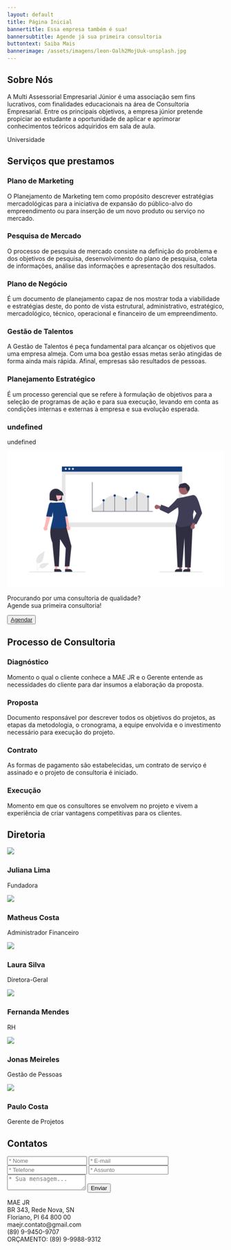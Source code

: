 ```yaml
---
layout: default
title: Página Inicial
bannertitle: Essa empresa também é sua!
bannersubtitle: Agende já sua primeira consultoria
buttontext: Saiba Mais
bannerimage: /assets/imagens/leon-Oalh2MojUuk-unsplash.jpg
---
```

<section class="bloco" id="Sobre Nós"><h2>Sobre Nós</h2><p>A Multi Assessorial Empresarial Júnior é uma associação sem fins lucrativos, com finalidades educacionais na área de Consultoria Empresarial. Entre os principais objetivos, a empresa júnior pretende propiciar ao estudante a oportunidade de aplicar e aprimorar conhecimentos teóricos adquiridos em sala de aula.</p><p>Universidade</p><i class="fas fa-university"></i></section>

## Serviços que prestamos

<section class="nuvem" id="serviços"> <div class="grid"> <div class="item"> <div class="cabecalho"> <i class="fas fa-users"></i> <h3>Plano de Marketing</h3> </div> <p>O Planejamento de Marketing tem como propósito descrever estratégias mercadológicas para a iniciativa de expansão do público-alvo do empreendimento ou para inserção de um novo produto ou serviço no mercado.</p> </div> <div class="item"> <div class="cabecalho"> <i class="fas fa-search"></i> <h3>Pesquisa de Mercado</h3> </div> <p>O processo de pesquisa de mercado consiste na definição do problema e dos objetivos de pesquisa, desenvolvimento do plano de pesquisa, coleta de informações, análise das informações e apresentação dos resultados.</p> </div> <div class="item"> <div class="cabecalho"> <i class="fas fa-clipboard-list"></i> <h3>Plano de Negócio</h3> </div> <p>É um documento de planejamento capaz de nos mostrar toda a viabilidade e estratégias deste, do ponto de vista estrutural, administrativo, estratégico, mercadológico, técnico, operacional e financeiro de um empreendimento.</p> </div> <div class="item"> <div class="cabecalho"> <i class="fas fa-business-time"></i> <h3>Gestão de Talentos</h3> </div> <p>A Gestão de Talentos é peça fundamental para alcançar os objetivos que uma empresa almeja. Com uma boa gestão essas metas serão atingidas de forma ainda mais rápida. Afinal, empresas são resultados de pessoas.</p> </div> <div class="item"> <div class="cabecalho"> <i class="fas fa-rocket"></i> <h3>Planejamento Estratégico</h3> </div> <p>É um processo gerencial que se refere à formulação de objetivos para a seleção de programas de ação e para sua execução, levando em conta as condições internas e externas à empresa e sua evolução esperada.</p> </div> <div class="item"> <div class="cabecalho"> <i class="fas fa-university"></i> <h3>undefined</h3> </div> <p>undefined</p> </div> <div class="imagem"> <img src="/assets/imagens/imagem.png" alt="Consulta"> </div> </div></section>

<section class="bloco">
    <p>Procurando por uma consultoria de qualidade?<br> Agende sua primeira consultoria!</p>
    <button><a href="#contato" >Agendar</a></button>
</section>

<section class="cards" id="consultoria">
    <div class="cabecalho-cards">
        <h2 class="titulo-cards">Processo de Consultoria</h2>
    </div>
    <div class="flex">
        <div class="item">
            <div class="cabecalho-item">
                <i class="fas fa-users"></i>
                <h3>Diagnóstico</h3>
            </div>
            <p>Momento o qual o cliente conhece a MAE JR e o Gerente entende as necessidades do cliente para dar insumos
                a elaboração da proposta.</p>
        </div>
        <div class="item">
            <div class="cabecalho-item">
                <i class="fas fa-suitcase"></i>
                <h3>Proposta</h3>
            </div>
            <p>Documento responsável por descrever todos os objetivos do projetos, as etapas da metodologia, o
                cronograma, a equipe envolvida e o investimento necessário para execução do projeto.</p>
        </div>
        <div class="item">
            <div class="cabecalho-item">
                <i class="far fa-clipboard"></i>
                <h3>Contrato</h3>
            </div>
            <p>As formas de pagamento são estabelecidas, um contrato de serviço é assinado e o projeto de consultoria é
                iniciado.</p>
        </div>
        <div class="item">
            <div class="cabecalho-item">
                <i class="fas fa-users-cog"></i>
                <h3>Execução</h3>
            </div>
            <p>Momento em que os consultores se envolvem no projeto e vivem a experiência de criar vantagens
                competitivas para os clientes.</p>
        </div>
    </div>
</section>

<div class="space"></div>
<section class="minicards" id="diretoria">
    <div class="cabecalho-minicards">
        <h2 class="titulo-minicards">Diretoria</h2>
    </div>
    <div class="corpo-minicards">
        <div class="item-minicards">
            <div class="minicards-imagem">
                <img
                    src="https://images.unsplash.com/photo-1544005313-94ddf0286df2?ixid=MnwxMjA3fDB8MHxwaG90by1wYWdlfHx8fGVufDB8fHx8&ixlib=rb-1.2.1&auto=format&fit=crop&w=334&q=80">
            </div>
            <div class="descricao-minicards">
                <h3 class="titulo-item-minicards">Juliana Lima</h3>
                <p class="cargo-minicards">Fundadora</p>
            </div>
        </div>
        <div class="item-minicards">
            <div class="minicards-imagem">
                <img
                    src="https://images.unsplash.com/photo-1545704881-d5dfa19efa38?ixlib=rb-1.2.1&ixid=MnwxMjA3fDB8MHxwaG90by1wYWdlfHx8fGVufDB8fHx8&auto=format&fit=crop&w=334&q=80">
            </div>
            <div class="descricao-minicards">
                <h3 class="titulo-item-minicards">Matheus Costa</h3>
                <p class="cargo-minicards">Administrador Financeiro</p>
            </div>
        </div>
        <div class="item-minicards">
            <div class="minicards-imagem">
                <img
                    src="https://images.unsplash.com/photo-1554151228-14d9def656e4?ixid=MnwxMjA3fDB8MHxwaG90by1wYWdlfHx8fGVufDB8fHx8&ixlib=rb-1.2.1&auto=format&fit=crop&w=333&q=80">
            </div>
            <div class="descricao-minicards">
                <h3 class="titulo-item-minicards">Laura Silva</h3>
                <p class="cargo-minicards">Diretora-Geral</p>
            </div>
        </div>
        <div class="item-minicards">
            <div class="minicards-imagem">
                <img
                    src="https://images.unsplash.com/photo-1491349174775-aaafddd81942?ixid=MnwxMjA3fDB8MHxwaG90by1yZWxhdGVkfDd8fHxlbnwwfHx8fA%3D%3D&ixlib=rb-1.2.1&auto=format&fit=crop&w=500&q=60">
            </div>
            <div class="descricao-minicards">
                <h3 class="titulo-item-minicards">Fernanda Mendes</h3>
                <p class="cargo-minicards">RH</p>
            </div>
        </div>
        <div class="item-minicards">
            <div class="minicards-imagem">
                <img
                    src="https://images.unsplash.com/photo-1552058544-f2b08422138a?ixid=MnwxMjA3fDB8MHxwaG90by1wYWdlfHx8fGVufDB8fHx8&ixlib=rb-1.2.1&auto=format&fit=crop&w=344&q=80">
            </div>
            <div class="descricao-minicards">
                <h3 class="titulo-item-minicards">Jonas Meireles</h3>
                <p class="cargo-minicards">Gestão de Pessoas</p>
            </div>
        </div>
        <div class="item-minicards">
            <div class="minicards-imagem">
                <img
                    src="https://images.unsplash.com/photo-1541656300774-69cddcdd9ac1?ixid=MnwxMjA3fDB8MHxzZWFyY2h8MTN8fGxhdGlub3xlbnwwfHwwfHw%3D&ixlib=rb-1.2.1&auto=format&fit=crop&w=500&q=60">
            </div>
            <div class="descricao-minicards">
                <h3 class="titulo-item-minicards">Paulo Costa</h3>
                <p class="cargo-minicards">Gerente de Projetos</p>
            </div>
        </div>
    </div>
</section>
<div class="space"></div>

<section class="contato" id="contato">
    <div class="cabecalho-contato">
        <h2 class="titulo-contato">Contatos</h2>
    </div>
    <div class="container-contato">
        <form class="formulario">
            <div class="container-form-esquerda">
                <input class="input" type="text" placeholder="* Nome">
                <input class="input" type="email" placeholder="* E-mail">
                <input class="input" type="tel" placeholder="* Telefone">
                <input class="input" type="text" placeholder="* Assunto">
            </div>
            <div class="container-form-direita">
                <textarea class="input mensagem" placeholder="* Sua mensagem..."></textarea>
                <button class="button-form">Enviar</button>
            </div>
        </form>
        <div class="endereco-telefone">
            <p>MAE JR<br />
                BR 343, Rede Nova, SN<br />
                Floriano, PI 64 800 00<br />
                maejr.contato@gmail.com<br />
                (89) 9-9450-9707<br />
                ORÇAMENTO: (89) 9-9988-9312
            </p>
        </div>
    </div>
</section>
